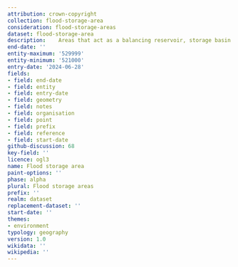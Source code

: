 ```yaml
---
attribution: crown-copyright
collection: flood-storage-area
consideration: flood-storage-areas
dataset: flood-storage-area
description: 	Areas that act as a balancing reservoir, storage basin or balancing pond for flood control
end-date: ''
entity-maximum: '529999'
entity-minimum: '521000'
entry-date: '2024-06-28'
fields:
- field: end-date
- field: entity
- field: entry-date
- field: geometry
- field: notes
- field: organisation
- field: point
- field: prefix
- field: reference
- field: start-date
github-discussion: 68
key-field: ''
licence: ogl3
name: Flood storage area
paint-options: ''
phase: alpha
plural: Flood storage areas
prefix: ''
realm: dataset
replacement-dataset: ''
start-date: ''
themes:
- environment
typology: geography
version: 1.0
wikidata: ''
wikipedia: ''
---
```

